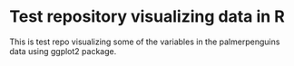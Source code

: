 # Test repository visualizing data in R

This is test repo visualizing some of the variables in the palmerpenguins data using ggplot2 package.



